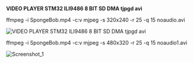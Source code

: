 **VIDEO PLAYER STM32 ILI9486 8 BIT SD DMA tjpgd avi**




ffmpeg -i SpongeBob.mp4 -c:v mjpeg -s 320x240 -r 25 -q 15 noaudio.avi

![VIDEO PLAYER STM32 ILI9486 8 BIT SD DMA tjpgd avi](https://github.com/user-attachments/assets/7e273539-fdf9-40fc-9fa8-3d59a0f90553)




ffmpeg -i SpongeBob.mp4 -c:v mjpeg -s 480x320 -r 25 -q 15 noaudio1.avi

![Screenshot_1](https://github.com/user-attachments/assets/c62bc4af-80da-427d-a2a4-9d477de15718)
